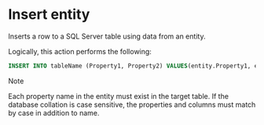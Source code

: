 # Insert entity

Inserts a row to a SQL Server table using data from an entity.  

Logically, this action performs the following:

```sql
INSERT INTO tableName (Property1, Property2) VALUES(entity.Property1, enity.Property2)
```

> [!NOTE]
> Each property name in the entity must exist in the target table. If the database collation is case sensitive, the properties and columns must match by case in addition to name.
